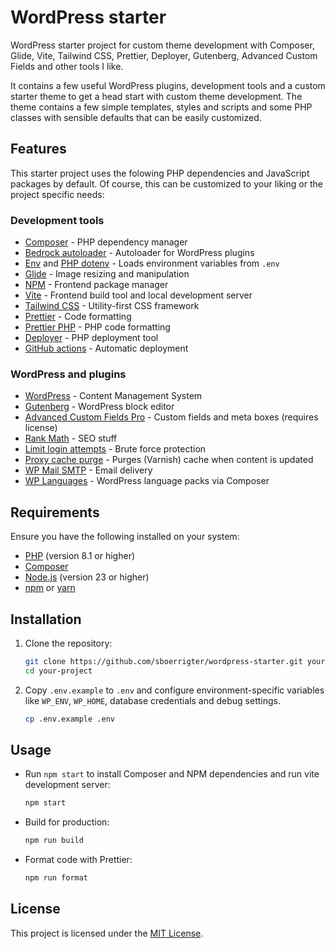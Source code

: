 # WordPress starter

WordPress starter project for custom theme development with Composer, Glide, Vite, Tailwind CSS, Prettier, Deployer, Gutenberg, Advanced Custom Fields and other tools I like.

It contains a few useful WordPress plugins, development tools and a custom starter theme to get a head start with custom theme development. The theme contains a few simple templates, styles and scripts and some PHP classes with sensible defaults that can be easily customized.

## Features

This starter project uses the folowing PHP dependencies and JavaScript packages by default. Of course, this can be customized to your liking or the project specific needs:

### Development tools

- [Composer](https://getcomposer.org/) - PHP dependency manager
- [Bedrock autoloader](https://roots.io/bedrock/) - Autoloader for WordPress plugins
- [Env](https://github.com/oscarotero/env) and [PHP dotenv](https://github.com/vlucas/phpdotenv) - Loads environment variables from `.env`
- [Glide](https://glide.thephpleague.com/) - Image resizing and manipulation
- [NPM](https://www.npmjs.com/) - Frontend package manager
- [Vite](https://vite.dev/) - Frontend build tool and local development server
- [Tailwind CSS](https://tailwindcss.com/) - Utility-first CSS framework
- [Prettier](https://prettier.io/) - Code formatting
- [Prettier PHP](https://github.com/prettier/plugin-php) - PHP code formatting
- [Deployer](https://deployer.org/) - PHP deployment tool
- [GitHub actions](https://github.com/features/actions) - Automatic deployment

### WordPress and plugins

- [WordPress](https://wordpress.org/) - Content Management System
- [Gutenberg](https://wordpress.org/gutenberg/) - WordPress block editor
- [Advanced Custom Fields Pro](https://www.advancedcustomfields.com/) - Custom fields and meta boxes (requires license)
- [Rank Math](https://rankmath.com/) - SEO stuff
- [Limit login attempts](https://wordpress.org/plugins/limit-login-attempts/) - Brute force protection
- [Proxy cache purge](https://wordpress.org/plugins/varnish-http-purge/) - Purges (Varnish) cache when content is updated
- [WP Mail SMTP](https://wpmailsmtp.com/) - Email delivery
- [WP Languages](https://wp-languages.github.io/) - WordPress language packs via Composer

## Requirements

Ensure you have the following installed on your system:

- [PHP](https://www.php.net/) (version 8.1 or higher)
- [Composer](https://getcomposer.org/)
- [Node.js](https://nodejs.org/) (version 23 or higher)
- [npm](https://www.npmjs.com/) or [yarn](https://yarnpkg.com/)

## Installation

1. Clone the repository:

   ```bash
   git clone https://github.com/sboerrigter/wordpress-starter.git your-project
   cd your-project
   ```

2. Copy `.env.example` to `.env` and configure environment-specific variables like `WP_ENV`, `WP_HOME`, database credentials and debug settings.

   ```bash
   cp .env.example .env
   ```

## Usage

- Run `npm start` to install Composer and NPM dependencies and run vite development server:

  ```bash
  npm start
  ```

- Build for production:

  ```bash
  npm run build
  ```

- Format code with Prettier:
  ```bash
  npm run format
  ```

## License

This project is licensed under the [MIT License](LICENSE).
